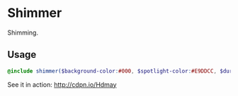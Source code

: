 # Shimmer

Shimming.

## Usage

```scss
@include shimmer($background-color:#000, $spotlight-color:#E9DDCC, $duration:2.0s);
```

See it in action: http://cdpn.io/Hdmay
